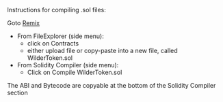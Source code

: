 Instructions for compiling .sol files:

Goto [Remix](https://remix.ethereum.org/)

- From FileExplorer (side menu):
  - click on Contracts
  - either upload file or copy-paste into a new file, called WilderToken.sol
- From Solidity Compiler (side menu):
  - Click on Compile WilderToken.sol

The ABI and Bytecode are copyable at the bottom of the Solidity Compiler section
